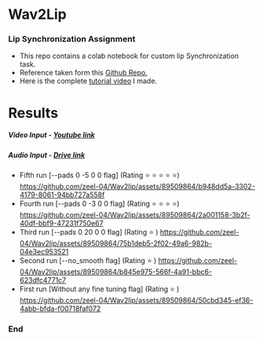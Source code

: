 # **Wav2Lip** 
### Lip Synchronization Assignment 

- This repo contains a colab notebook for custom lip Synchronization task.
- Reference taken form this [Github Repo.](https://github.com/Rudrabha/Wav2Lip "link")
- Here is the complete [tutorial video](https://drive.google.com/file/d/1surpT6e2mOOLyxnHxKxS7Y3-5H4kWiF_/view?usp=sharing "tutorial video") I made.

# Results
##### Video Input - [Youtube link](https://www.youtube.com/watch?v=YMuuEv37s0o "Youtube link")

##### Audio Input - [Drive link](https://drive.google.com/file/d/1jhUOAeGw8lPjNf7Q1cIcBOvzE3CJ3gVz/view)

- Fifth run [--pads 0 -5 0 0 flag] (Rating :star:  :star: :star: :star: :star:)
https://github.com/zeel-04/Wav2lip/assets/89509864/b948dd5a-3302-4179-8061-94bb727a558f
- Fourth run [--pads 0 -3 0 0 flag] (Rating :star: :star: :star: :star:)
https://github.com/zeel-04/Wav2lip/assets/89509864/2a001158-3b2f-40df-bbf9-47231f750e67
- Third run [--pads 0 20 0 0 flag] (Rating :star:  )
https://github.com/zeel-04/Wav2lip/assets/89509864/75b1deb5-2f02-49a6-982b-04e3ec953521
- Second run [--no_smooth flag] (Rating :star:  )
https://github.com/zeel-04/Wav2lip/assets/89509864/b845e975-566f-4a91-bbc6-623dfc4771c7
- First run [Without any fine tuning flag] (Rating :star:  )
https://github.com/zeel-04/Wav2lip/assets/89509864/50cbd345-ef36-4abb-bfda-f00718faf072




### End
